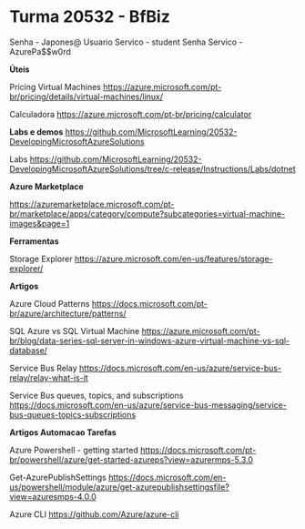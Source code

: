 # Turma 20532 - BfBiz

Senha - Japones@
Usuario Servico - student
Senha Servico - AzurePa$$w0rd

**Úteis**

Pricing Virtual Machines
https://azure.microsoft.com/pt-br/pricing/details/virtual-machines/linux/

Calculadora
https://azure.microsoft.com/pt-br/pricing/calculator

**Labs e demos**
https://github.com/MicrosoftLearning/20532-DevelopingMicrosoftAzureSolutions

Labs
https://github.com/MicrosoftLearning/20532-DevelopingMicrosoftAzureSolutions/tree/c-release/Instructions/Labs/dotnet


**Azure Marketplace**

https://azuremarketplace.microsoft.com/pt-br/marketplace/apps/category/compute?subcategories=virtual-machine-images&page=1

**Ferramentas**

Storage Explorer
https://azure.microsoft.com/en-us/features/storage-explorer/

**Artigos**

Azure Cloud Patterns
https://docs.microsoft.com/pt-br/azure/architecture/patterns/

SQL Azure vs SQL Virtual Machine
https://azure.microsoft.com/pt-br/blog/data-series-sql-server-in-windows-azure-virtual-machine-vs-sql-database/

Service Bus Relay
https://docs.microsoft.com/en-us/azure/service-bus-relay/relay-what-is-it

Service Bus queues, topics, and subscriptions
https://docs.microsoft.com/en-us/azure/service-bus-messaging/service-bus-queues-topics-subscriptions

**Artigos Automacao Tarefas**

Azure Powershell - getting started
https://docs.microsoft.com/pt-br/powershell/azure/get-started-azureps?view=azurermps-5.3.0

Get-AzurePublishSettings
https://docs.microsoft.com/en-us/powershell/module/azure/get-azurepublishsettingsfile?view=azuresmps-4.0.0

Azure CLI
https://github.com/Azure/azure-cli
